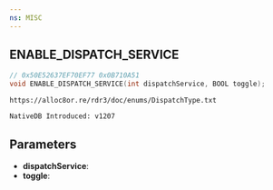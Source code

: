 ```yaml
---
ns: MISC
---
```

## ENABLE_DISPATCH_SERVICE

```c
// 0x50E52637EF70EF77 0x0B710A51
void ENABLE_DISPATCH_SERVICE(int dispatchService, BOOL toggle);
```

```
https://alloc8or.re/rdr3/doc/enums/DispatchType.txt

NativeDB Introduced: v1207
```

## Parameters
* **dispatchService**:
* **toggle**:
